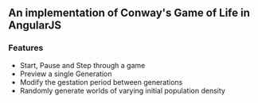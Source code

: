 ## An implementation of Conway's Game of Life in AngularJS

### Features
* Start, Pause and Step through a game
* Preview a single Generation
* Modify the gestation period between generations
* Randomly generate worlds of varying initial population density
 